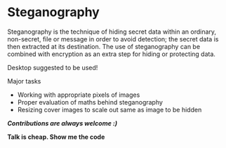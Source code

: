 # Steganography

Steganography is the technique of hiding secret data within an ordinary, non-secret, file or message in order to avoid detection; the secret data is then extracted at its destination. The use of steganography can be combined with encryption as an extra step for hiding or protecting data. 

Desktop suggested to be used!
  
Major tasks
  - Working with appropriate pixels of images
  - Proper evaluation of maths behind steganography
  - Resizing cover images to scale out same as image to be hidden

***Contributions are always welcome :)***




****Talk is cheap. Show me the code****
